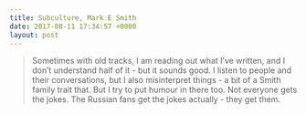 ```yaml
---
title: Subculture, Mark E Smith
date: 2017-08-11 17:34:57 +0000
layout: post
---
```



> Sometimes with old tracks, I am reading out what I’ve written, and I don’t understand half of it - but it sounds good. I listen to people and their conversations, but I also misinterpret things - a bit of a Smith family trait that. But I try to put humour in there too. Not everyone gets the jokes. The Russian fans get the jokes actually - they get them.